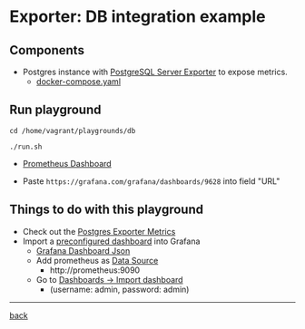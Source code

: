 # Exporter: DB integration example

## Components

* Postgres instance with [PostgreSQL Server Exporter](https://github.com/prometheus-community/postgres_exporter) to expose metrics.
  * [docker-compose.yaml](../../playgrounds/db/docker-compose.yaml)

## Run playground

```shell
cd /home/vagrant/playgrounds/db
```

```shell
./run.sh
```

* [Prometheus Dashboard](http://127.0.0.1:9090/graph)

* Paste `https://grafana.com/grafana/dashboards/9628` into field "URL"

## Things to do with this playground
* Check out the [Postgres Exporter Metrics](http://127.0.0.1:9093/metrics)
* Import a [preconfigured dashboard](https://grafana.com/grafana/dashboards/9628 ) into Grafana
  * [Grafana Dashboard Json](https://github.com/lstn/misc-grafana-dashboards/blob/master/dashboards/postgresql-database.json) 
  * Add prometheus as [Data Source ](http://127.0.0.1:3000/datasources)
    * http://prometheus:9090
  * Go to [Dashboards -> Import dashboard](http://127.0.0.1:3000/dashboard/import) 
    * (username: admin,  password: admin)

---
[back](../overview.md)
